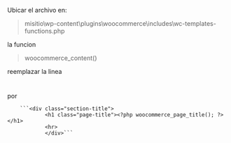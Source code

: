 Ubicar el archivo en: 

>misitio\wp-content\plugins\woocommerce\includes\wc-templates-functions.php

la funcion 

>woocommerce_content() 

reemplazar la linea 

><h1 class="page-title"><?php woocommerce_page_title(); ?></h1>

por 

        ```<div class="section-title">
				<h1 class="page-title"><?php woocommerce_page_title(); ?></h1>
				<hr>
				</div>```
